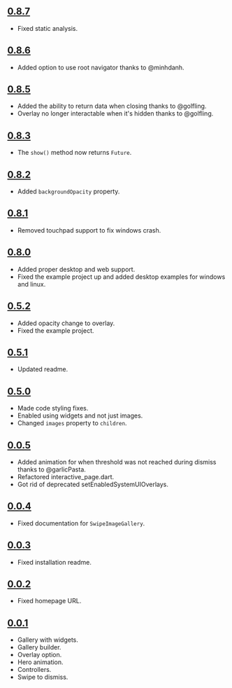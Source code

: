 ## [0.8.7](https://github.com/dbilgin/swipe_image_gallery/releases/tag/v0.8.7)

- Fixed static analysis.

## [0.8.6](https://github.com/dbilgin/swipe_image_gallery/releases/tag/v0.8.6)

- Added option to use root navigator thanks to @minhdanh.

## [0.8.5](https://github.com/dbilgin/swipe_image_gallery/releases/tag/v0.8.5)

- Added the ability to return data when closing thanks to @golfling.
- Overlay no longer interactable when it's hidden thanks to @golfling.

## [0.8.3](https://github.com/dbilgin/swipe_image_gallery/releases/tag/v0.8.3)

- The `show()` method now returns `Future`.

## [0.8.2](https://github.com/dbilgin/swipe_image_gallery/releases/tag/v0.8.2)

- Added `backgroundOpacity` property.

## [0.8.1](https://github.com/dbilgin/swipe_image_gallery/releases/tag/v0.8.1)

- Removed touchpad support to fix windows crash.

## [0.8.0](https://github.com/dbilgin/swipe_image_gallery/releases/tag/v0.8.0)

- Added proper desktop and web support.
- Fixed the example project up and added desktop examples for windows and linux.

## [0.5.2](https://github.com/dbilgin/swipe_image_gallery/releases/tag/v0.5.2)

- Added opacity change to overlay.
- Fixed the example project.

## [0.5.1](https://github.com/dbilgin/swipe_image_gallery/releases/tag/v0.5.1)

- Updated readme.

## [0.5.0](https://github.com/dbilgin/swipe_image_gallery/releases/tag/v0.5.0)

- Made code styling fixes.
- Enabled using widgets and not just images.
- Changed `images` property to `children`.

## [0.0.5](https://github.com/dbilgin/swipe_image_gallery/releases/tag/v0.0.5)

- Added animation for when threshold was not reached during dismiss thanks to @garlicPasta.
- Refactored interactive_page.dart.
- Got rid of deprecated setEnabledSystemUIOverlays.

## [0.0.4](https://github.com/dbilgin/swipe_image_gallery/releases/tag/v0.0.4)

- Fixed documentation for `SwipeImageGallery`.

## [0.0.3](https://github.com/dbilgin/swipe_image_gallery/releases/tag/v0.0.3)

- Fixed installation readme.

## [0.0.2](https://github.com/dbilgin/swipe_image_gallery/releases/tag/v0.0.2)

- Fixed homepage URL.

## [0.0.1](https://github.com/dbilgin/swipe_image_gallery/releases/tag/v0.0.1)

- Gallery with widgets.
- Gallery builder.
- Overlay option.
- Hero animation.
- Controllers.
- Swipe to dismiss.
